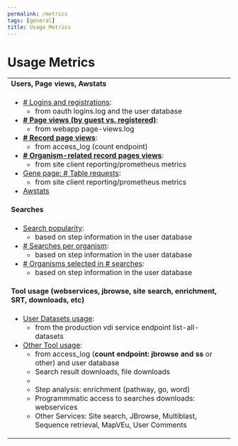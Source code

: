 ```yaml
---
permalink: /metrics
tags: [general]
title: Usage Metrics
---
```

<h1>Usage Metrics</h1>

<div class="static-content">

<table border="0" cellpadding="2" cellspacing="0" width="100%">

<tr><td><b>Users, Page views, Awstats</b></td></tr>
<tr><td><ul>
  <li><a href="/a/app/search/metrics/LoginStats"># Logins and registrations</a>: 
    <ul><li>from oauth logins.log and the user database</li></ul></li>
  <li><a href="/a/app/search/metrics/PageViewStats"><b># Page views (by guest vs. registered)</b></a>: 
    <ul><li>from webapp page-views.log</li></ul></li>
  <li><a href="/a/app/search/metrics/RecordPageViewStats"><b># Record page views</b></a>: 
    <ul><li>from access_log (count endpoint)</li></ul></li>
  <li><a href="/a/app/search/metrics/OrgPageViewMetrics"><b># Organism-related record pages views</b></a>: 
    <ul><li>from site client reporting/prometheus metrics</li></ul></li>
  <li><a href="/a/app/search/metrics/GenePageTableMetrics">Gene page: # Table requests</a>: 
    <ul><li>from site client reporting/prometheus metrics</li></ul></li>
  <li><a href="/a/app/search/metrics/Awstats">Awstats</a></li>
</ul></td></tr>

<tr><td><b>Searches</b></td></tr>
<tr><td><ul>
  <li><a href="/a/app/search/metrics/SearchMetrics">Search popularity</a>: 
    <ul><li>based on step information in the user database</li></ul></li>
  <li><a href="/a/app/search/metrics/OrgParamNameMetrics"># Searches per organism</a>: 
    <ul><li>based on step information in the user database</li></ul></li>
  <li><a href="/a/app/search/metrics/OrgParamCountMetrics"># Organisms selected in # searches</a>: 
    <ul><li>based on step information in the user database</li></ul></li>
</ul></td></tr>

<tr><td><b>Tool usage (webservices, jbrowse, site search, enrichment, SRT, downloads, etc)</b></td></tr>
<tr><td><ul>
  <li><a href="/a/app/search/metrics/UserDatasets">User Datasets usage</a>: 
    <ul><li>from the production vdi service endpoint list-all-datasets</li></ul></li>
  <li><a href="/a/app/search/metrics/ToolMetrics">Other Tool usage</a>:
    <ul><li>from access_log (<b>count endpoint: jbrowse and ss</b> or other) and user database</li>
    <li>Search result downloads, file downloads<li>
    <li>Step analysis: enrichment (pathway, go, word)</li>
    <li>Programmmatic access to searches downloads: webservices </li>
    <li>Other Services: Site search, JBrowse, Multiblast, Sequence retrieval, MapVEu, User Comments</li>
    </ul></li>
  
</ul></td></tr>


</table>


</div>
